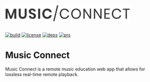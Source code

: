 <div align="left">
  <a href="https://github.com/funkybunch/music-connect">
    <img src="https://raw.githubusercontent.com/funkybunch/music-connect/main/src/img/music-connect.svg" width="400" alt="Music Connect Logo"/>
  </a>
  <br>
  <br>
  
[![build][build]][build-url]
[![license][license]][license-url]
[![deps][deps]][deps-url]
[![prs][prs]][prs-url]
  
  
  # Music Connect
  <p>
    Music Connect is a remote music education web app that allows for lossless real-time remote playback.
  </p>
</div>

[build]: https://github.com/funkybunch/music-connect/workflows/NPM%20Build%20Test/badge.svg
[build-url]: https://github.com/funkybunch/music-connect/actions?query=workflow%3A%22NPM+Build+Test%22
[deps]: https://img.shields.io/david/funkybunch/music-connect.svg
[deps-url]: https://david-dm.org/funkybunch/music-connect
[prs]: https://img.shields.io/badge/PRs-welcome-brightgreen.svg
[prs-url]: https://github.com/funkybunch/music-connect/blob/main/CONTRIBUTING.md
[license]: https://img.shields.io/github/license/funkybunch/music-connect
[license-url]: https://github.com/funkybunch/music-connect/blob/main/LICENSE
